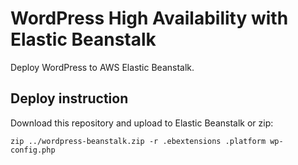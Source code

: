 # WordPress High Availability with Elastic Beanstalk

Deploy WordPress to AWS Elastic Beanstalk.

## Deploy instruction

Download this repository and upload to Elastic Beanstalk or zip:

```shell
zip ../wordpress-beanstalk.zip -r .ebextensions .platform wp-config.php
```
